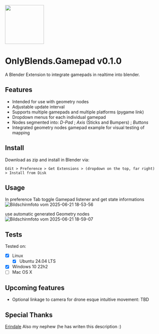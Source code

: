   <img width="128" src="https://github.com/user-attachments/assets/4e1f87c0-af56-4854-ae49-ee93bb8492c3">

# OnlyBlends.Gamepad v0.1.0
A Blender Extension to integrate gamepads in realtime into blender. 

## Features
- Intended for use with geometry nodes
- Adjustable update interval 
- Supports multiple gamepads and multiple platforms (pygame link)
- Dropdown menus for each individual gamepad
- Nodes segmented into: *D-Pad* ; *Axis* (Sticks and Bumpers) ; *Buttons*
- Integrated geometry nodes gamepad example for visual testing of mapping

## Install
Download as zip and install in Blender via:

    Edit > Preference > Get Extensions > (dropdown on the top, far right) > Install from Disk

## Usage

In preference Tab toggle Gamepad listener and get state informations
![Bildschirmfoto vom 2025-06-21 18-53-56](https://github.com/user-attachments/assets/bbb71991-52eb-4f1f-aa7b-b1d715a4566b)

use automatic generated Geometry nodes
![Bildschirmfoto vom 2025-06-21 18-59-07](https://github.com/user-attachments/assets/a18616da-4b4f-40f9-a599-ae5d48eec101)

## Tests

Tested on:

- [x] Linux
    -  [x] Ubuntu 24.04 LTS
- [x] Windows 10 22h2
- [ ] Mac OS X

## Upcoming features

- Optional linkage to camera for drone esque intuitive movement: TBD

## Special Thanks

[Erindale](https://github.com/Erindale) 
Also my nephew (he has writen this description :)  
